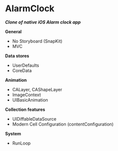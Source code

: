 # AlarmClock

***Clone of native iOS Alarm clock app***

**General**
* No Storyboard (SnapKit)
* MVC

**Data stores**
* UserDefaults
* CoreData

**Animation**
* CALayer, CAShapeLayer
* ImageContext
* UIBasicAnimation

**Collection features**
* UIDiffableDataSource
* Modern Cell Configuration (contentConfiguration)

**System**
* RunLoop

